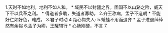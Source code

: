 1.天时不如地利，地利不如人和。
    * 域民不以封疆之界，固国不以山谿之险，威天下不以兵革之利。
    * 得道者多助，失道者寡助。
2.齐王称病，孟子不造朝
    * 不能好仁如好色，难成。
3.君子时动
4.距心悔失人:
5.蚳蛙不用而退齐
    * 孟子进退绰绰然有余裕
6.孟子为卿，王驩辅行
    * 心肠刚硬，不言
7.